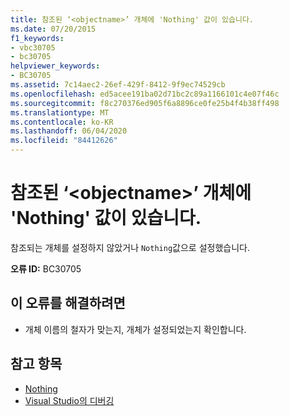 ```yaml
---
title: 참조된 ‘<objectname>’ 개체에 'Nothing' 값이 있습니다.
ms.date: 07/20/2015
f1_keywords:
- vbc30705
- bc30705
helpviewer_keywords:
- BC30705
ms.assetid: 7c14aec2-26ef-429f-8412-9f9ec74529cb
ms.openlocfilehash: ed5acee191ba02d71bc2c89a1166101c4e07f46c
ms.sourcegitcommit: f8c270376ed905f6a8896ce0fe25b4f4b38ff498
ms.translationtype: MT
ms.contentlocale: ko-KR
ms.lasthandoff: 06/04/2020
ms.locfileid: "84412626"
---
```

# <a name="referenced-object-objectname-has-a-value-of-nothing"></a>참조된 ‘\<objectname>’ 개체에 'Nothing' 값이 있습니다.
참조되는 개체를 설정하지 않았거나 `Nothing`값으로 설정했습니다.  
  
 **오류 ID:** BC30705  
  
## <a name="to-correct-this-error"></a>이 오류를 해결하려면  
  
- 개체 이름의 철자가 맞는지, 개체가 설정되었는지 확인합니다.  
  
## <a name="see-also"></a>참고 항목

- [Nothing](../language-reference/nothing.md)
- [Visual Studio의 디버깅](/visualstudio/debugger/debugger-feature-tour)
